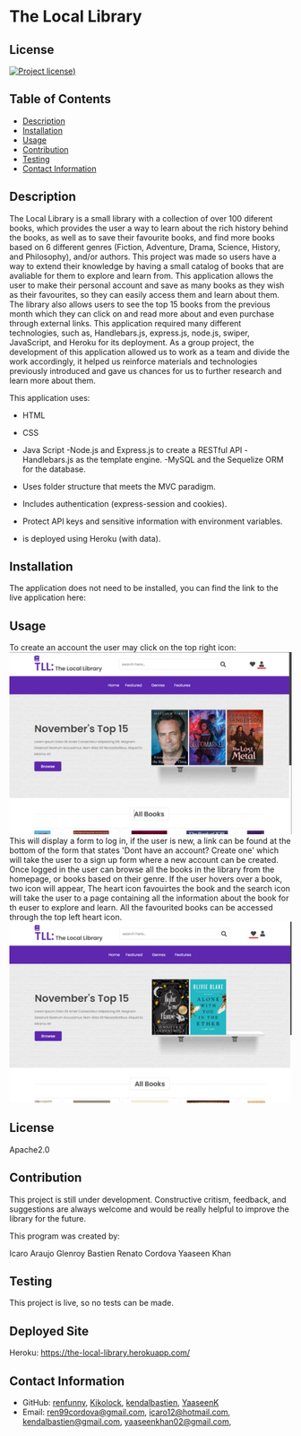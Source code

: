# The Local Library

## License

[![Project license](https://img.shields.io/badge/license-Apache2.0-green))](https://opensource.org/licenses/Apache-2.0)

## Table of Contents

- [Description](#description)
- [Installation](#installation)
- [Usage](#usage)
- [Contribution](#contribution)
- [Testing](#testing)
- [Contact Information](#contact-information)

## Description

The Local Library is a small library with a collection of over 100 diferent books, which provides the user a way to learn about the rich history behind the books, as well as to save their favourite books, and find more books based on 6 different genres (Fiction, Adventure, Drama, Science, History, and Philosophy), and/or authors. This project was made so users have a way to extend their knowledge by having a small catalog of books that are avaliable for them to explore and learn from. This application allows the user to make their personal account and save as many books as they wish as their favourites, so they can easily access them and learn about them. The library also allows users to see the top 15 books from the previous month which they can click on and read more about and even purchase through external links. This application required many different technologies, such as, Handlebars.js, express.js, node.js, swiper, JavaScript, and Heroku for its deployment. As a group project, the development of this application allowed us to work as a team and divide the work accordingly, it helped us reinforce materials and technologies previously introduced and gave us chances for us to further research and learn more about them.

This application uses:

- HTML
- CSS
- Java Script
  -Node.js and Express.js to create a RESTful API
  -Handlebars.js as the template engine.
  -MySQL and the Sequelize ORM for the database.


- Uses folder structure that meets the MVC paradigm.
- Includes authentication (express-session and cookies).
- Protect API keys and sensitive information with environment variables.

- is deployed using Heroku (with data).

## Installation

The application does not need to be installed, you can find the link to the live application here:

## Usage

To create an account the user may click on the top right icon:
![Home page of library showing where to click to log in](/public/image/Screenshot%201.png)
This will display a form to log in, if the user is new, a link can be found at the bottom of the form that states 'Dont have an account? Create one' which will take the user to a sign up form where a new account can be created. Once logged in the user can browse all the books in the library from the homepage, or books based on their genre. If the user hovers over a book, two icon will appear, The heart icon favouirtes the book and the search icon will take the user to a page containing all the information about the book for th euser to explore and learn. All the favourited books can be accessed through the top left heart icon.
![Home page of library showing where to click to access the user's favourite books](/public/image/Screenshot%202.png)

## License

Apache2.0

## Contribution

This project is still under development. Constructive critism, feedback, and suggestions are always welcome and would be really helpful to improve the library for the future.

This program was created by:

Icaro Araujo
Glenroy Bastien
Renato Cordova
Yaaseen Khan

## Testing

This project is live, so no tests can be made.

## Deployed Site

Heroku: https://the-local-library.herokuapp.com/

## Contact Information

- GitHub:
  [renfunny](https://github.com/renfunny),
  [Kikolock](https://github.com/Kikolock),
  [kendalbastien](https://github.com/kendalbastien),
  [YaaseenK](https://github.com/YaaseenK)
- Email:
  [ren99cordova@gmail.com](mailto:ren99cordova@gmail.com),
  [icaro12@hotmail.com](mailto:icaro12@hotmail.com),
  [kendalbastien@gmail.com](mailto:kendalbastien@gmail.com),
  [yaaseenkhan02@gmail.com](mailto:yaaseenkhan02@gmail.com),
